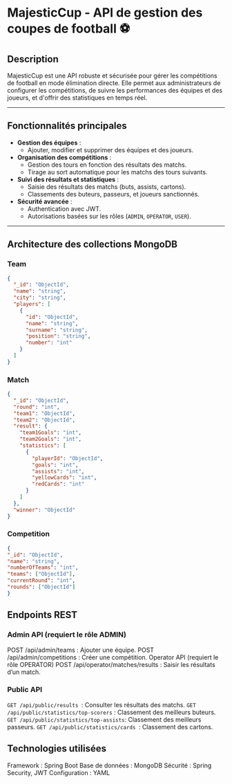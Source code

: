 # MajesticCup - API de gestion des coupes de football ⚽

## **Description**
MajesticCup est une API robuste et sécurisée pour gérer les compétitions de football en mode élimination directe. Elle permet aux administrateurs de configurer les compétitions, de suivre les performances des équipes et des joueurs, et d'offrir des statistiques en temps réel.

---

## **Fonctionnalités principales**
- **Gestion des équipes** :
    - Ajouter, modifier et supprimer des équipes et des joueurs.
- **Organisation des compétitions** :
    - Gestion des tours en fonction des résultats des matchs.
    - Tirage au sort automatique pour les matchs des tours suivants.
- **Suivi des résultats et statistiques** :
    - Saisie des résultats des matchs (buts, assists, cartons).
    - Classements des buteurs, passeurs, et joueurs sanctionnés.
- **Sécurité avancée** :
    - Authentication avec JWT.
    - Autorisations basées sur les rôles (`ADMIN`, `OPERATOR`, `USER`).

---

## **Architecture des collections MongoDB**
### **Team**
```json
{
  "_id": "ObjectId",
  "name": "string",
  "city": "string",
  "players": [
    {
      "id": "ObjectId",
      "name": "string",
      "surname": "string",
      "position": "string",
      "number": "int"
    }
  ]
}
  ```
### **Match**
```json
{
  "_id": "ObjectId",
  "round": "int",
  "team1": "ObjectId",
  "team2": "ObjectId",
  "result": {
    "team1Goals": "int",
    "team2Goals": "int",
    "statistics": [
      {
        "playerId": "ObjectId",
        "goals": "int",
        "assists": "int",
        "yellowCards": "int",
        "redCards": "int"
      }
    ]
  },
  "winner": "ObjectId"
}
  ```
### **Competition**
```json
{
"_id": "ObjectId",
"name": "string",
"numberOfTeams": "int",
"teams": ["ObjectId"],
"currentRound": "int",
"rounds": ["ObjectId"]
}
 ```

## Endpoints REST

### Admin API (requiert le rôle ADMIN)
POST /api/admin/teams : Ajouter une équipe.
POST /api/admin/competitions : Créer une compétition.
Operator API (requiert le rôle OPERATOR)
POST /api/operator/matches/results : Saisir les résultats d’un match.

### Public API
 ````GET /api/public/results ````: Consulter les résultats des matchs.
````GET /api/public/statistics/top-scorers```` : Classement des meilleurs buteurs.
```` GET /api/public/statistics/top-assists ````: Classement des meilleurs passeurs.
````GET /api/public/statistics/cards ````: Classement des cartons.

## Technologies utilisées
Framework : Spring Boot
Base de données : MongoDB
Sécurité : Spring Security, JWT
Configuration : YAML
